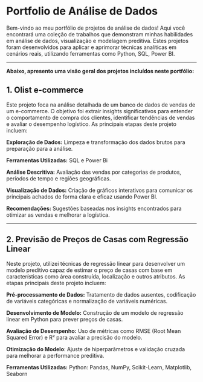 # **Portfolio de Análise de Dados**
Bem-vindo ao meu portfólio de projetos de análise de dados! Aqui você encontrará uma coleção de trabalhos que demonstram minhas habilidades em análise de dados, visualização e modelagem preditiva. 
Estes projetos foram desenvolvidos para aplicar e aprimorar técnicas analíticas em cenários reais, utilizando ferramentas como Python, SQL, Power BI.
______________________________________________________________________________________________________________________________________________________________________________

**Abaixo, apresento uma visão geral dos projetos incluídos neste portfólio:**

## **1. Olist e-commerce**
Este projeto foca na análise detalhada de um banco de dados de vendas de um e-commerce. O objetivo foi extrair insights significativos para entender o comportamento de compra dos clientes, identificar tendências de vendas e avaliar o desempenho logístico.
As principais etapas deste projeto incluem:

**Exploração de Dados:** Limpeza e transformação dos dados brutos para preparação para a análise.

**Ferramentas Utilizadas:** SQL e Power Bi

**Análise Descritiva:** Avaliação das vendas por categorias de produtos, períodos de tempo e regiões geográficas.

**Visualização de Dados:** Criação de gráficos interativos para comunicar os principais achados de forma clara e eficaz usando Power BI.

**Recomendações:** Sugestões baseadas nos insights encontrados para otimizar as vendas e melhorar a logística.
______________________________________________________________________________________________________________________________________________________________________________

## **2. Previsão de Preços de Casas com Regressão Linear**
Neste projeto, utilizei técnicas de regressão linear para desenvolver um modelo preditivo capaz de estimar o preço de casas com base em características como área construída, localização e outros atributos.
As etapas principais deste projeto incluem:

**Pré-processamento de Dados:** Tratamento de dados ausentes, codificação de variáveis categóricas e normalização de variáveis numéricas.

**Desenvolvimento de Modelo:** Construção de um modelo de regressão linear em Python para prever preços de casas.

**Avaliação de Desempenho:** Uso de métricas como RMSE (Root Mean Squared Error) e R² para avaliar a precisão do modelo.

**Otimização do Modelo**: Ajuste de hiperparâmetros e validação cruzada para melhorar a performance preditiva.

**Ferramentas Utilizadas:** Python: Pandas, NumPy, Scikit-Learn, Matplotlib, Seaborn
